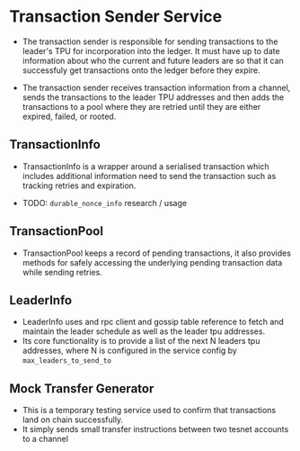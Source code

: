 # Transaction Sender Service

- The transaction sender is responsible for sending transactions to the leader's TPU for incorporation into the ledger. It must have up to date information about who the current and future leaders are so that it can successfuly get transactions onto the ledger before they expire. 

- The transaction sender receives transaction information from a channel, sends the transactions to the leader TPU addresses and then adds the transactions to a pool where they are retried until they are either expired, failed, or rooted. 

## TransactionInfo
- TransactionInfo is a wrapper around a serialised transaction which includes additional information need to send the transaction such as tracking retries and expiration.

- TODO: `durable_nonce_info` research / usage

## TransactionPool
- TransactionPool keeps a record of pending transactions, it also provides methods for safely accessing the underlying pending transaction data while sending retries.

## LeaderInfo
- LeaderInfo uses and rpc client and gossip table reference to fetch and maintain the leader schedule as well as the leader tpu addresses.
- Its core functionality is to provide a list of the next N leaders tpu addresses, where N is configured in the service config by `max_leaders_to_send_to`

## Mock Transfer Generator 
- This is a temporary testing service used to confirm that transactions land on chain successfully.
- It simply sends small transfer instructions between two tesnet accounts to a channel
